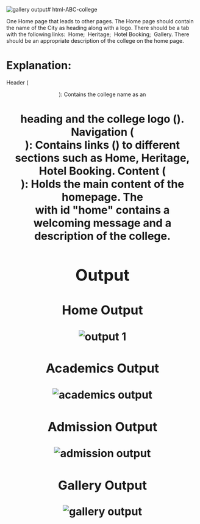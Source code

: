![gallery output](https://github.com/parsh2004/html-ABC-college/assets/95388047/06db82cf-9c62-4de6-b227-3b6087f65c15)# html-ABC-college

One Home page that leads to other pages. The Home page should contain the name of the City as heading along with a logo. There should be a tab with the following links:
 Home;
 Heritage;
 Hotel Booking;
 Gallery.
There should be an appropriate description of the college on the home page.

# Explanation:

Header (<header>): Contains the college name as an <h1> heading and the college logo (<img>).
Navigation (<nav>): Contains links (<a>) to different sections such as Home, Heritage, Hotel Booking.
Content (<div class="container">): Holds the main content of the homepage. The <section> with id "home" contains a welcoming message and a description of the college.

## Output

# Home Output

![output 1](https://github.com/parsh2004/html-ABC-college/assets/95388047/a1ad0324-61a5-4333-9958-530b48f9eb94)

# Academics Output

![academics output](https://github.com/parsh2004/html-ABC-college/assets/95388047/2f39d016-ebb9-49f1-b60a-7c04148fe6cf)

# Admission Output

![admission output](https://github.com/parsh2004/html-ABC-college/assets/95388047/f271e2d1-f106-429e-b5b6-2e5f7f3a4047)

# Gallery Output

![gallery output](https://github.com/parsh2004/html-ABC-college/assets/95388047/9106d340-7584-45e9-b100-85620e5b33a3)
